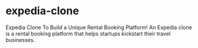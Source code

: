 # expedia-clone
Expedia Clone To Build a Unique Rental Booking Platform! An Expedia clone is a rental booking platform that helps startups kickstart their travel businesses.
